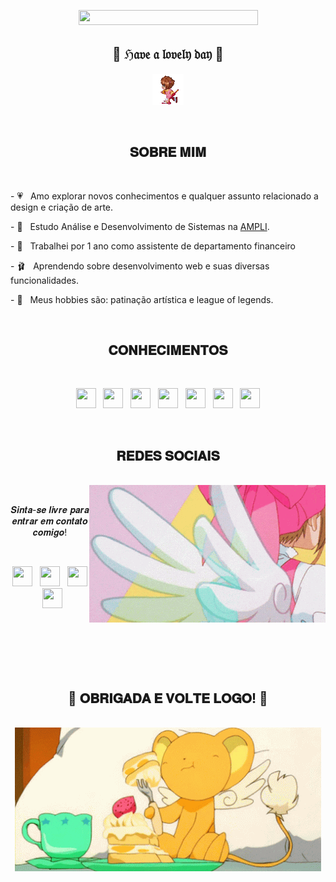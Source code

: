 
<tittle>
  <p align="center">
    <a>
      <img src="https://i.picasion.com/gl/92/hc3s.gif" 
           width="287" 
           height="24" 
           border="0" />
    </a>
    <br />
    <a href="https://picasion.com/gl/hc3s/"></a>
  </p>
  <h2 align="center">💟 ℌ𝔞𝔳𝔢 𝔞 𝔩𝔬𝔳𝔢𝔩𝔶 𝔡𝔞𝔶 💟</h2>
  <p align="center">
    <img src="https://github.com/GioLys/GioLys/blob/main/mini%20sakura%20patinando.gif" />
  </p>
</tittle>

<body>
  <br />

  <h2 align="center">𝐒𝐎𝐁𝐑𝐄 𝐌𝐈𝐌</h2>

  <br />

  <p align="left">
    - 💗 &nbsp; Amo explorar novos conhecimentos e qualquer assunto relacionado
    a design e criação de arte.
  </p>
  <p align="left">
    - 🌸 &nbsp; Estudo Análise e Desenvolvimento de Sistemas na
    <a
      href="https://www.ampli.com.br/?utm_source=google&utm_medium=cpc&utm_campaign=[S]%20Institucional%20-%20Exata&utm_content=fe6ca5d9-c149-4f2f-9005-f63d7dada782&sellerId=fe6ca5d9-c149-4f2f-9005-f63d7dada782&utm_term=ampli&utm_campaign=%5BS%5D+Institucional+-+Exata&hsa_acc=9132551823&hsa_cam=18343539340&hsa_grp=144890810081&hsa_ad=622051998860&hsa_src=g&hsa_tgt=kwd-68566551&hsa_kw=ampli&hsa_mt=e&hsa_net=adwords&hsa_ver=3&gclid=CjwKCAjw6vyiBhB_EiwAQJRopuxtLojDJ-yC6seklbB5TcBF2MHezt3hIQtWpqXgsaFFnTPoTl4wZBoCZxcQAvD_BwE"
      >AMPLI</a
    >.
  </p>
  <p align="left">
    - 🍄 &nbsp; Trabalhei por 1 ano como assistente de departamento financeiro
  </p>
  <p align="left">
    - 🩰 &nbsp; Aprendendo sobre desenvolvimento web e suas diversas
    funcionalidades.
  </p>
    <p align="left">
    - 🎀 &nbsp; Meus hobbies são: patinação artística e league of legends.
  </p>

  <br />

  <h2 align="center">𝐂𝐎𝐍𝐇𝐄𝐂𝐈𝐌𝐄𝐍𝐓𝐎𝐒</h2>

  <br />

  <p align="center">
    <img
      height="32"
      width="32"
      src="https://cdn.simpleicons.org/HTML5/FFABDE"
    />
    &nbsp;
    <img
      height="32"
      width="32"
      src="https://cdn.simpleicons.org/css3/FFACC7"
    />
    &nbsp;
    <img
      height="32"
      width="32"
      src="https://cdn.simpleicons.org/AdobePhotoshop/FFB5A8"         
    />
    &nbsp;
    <img
      height="32"
      width="32"
      src="https://cdn.simpleicons.org/Python/FFC78A"
    />
    &nbsp;
    <img
      height="32"
      width="32"
      src="https://cdn.simpleicons.org/VisualStudioCode/FFDE73"
    />
    &nbsp;
    <img
      height="32"
      width="32"
      src="https://cdn.simpleicons.org/JavaScript/F9F871"
    />
    &nbsp;
    <img
      height="32"
      width="32"
      src="https://cdn.simpleicons.org/microsoftsqlserver/9cf8e4"
    />
  </p>

  <br />

  <h2 align="center">𝐑𝐄𝐃𝐄𝐒 𝐒𝐎𝐂𝐈𝐀𝐈𝐒</h2>

  <br />

  <div align="center">
    <img src="https://github.com/GioLys/GioLys/blob/main/sakura%20transi%C3%A7%C3%A3o.gif" align="right" />
  </div>

  <br />

  <p align="center">𝑺𝒊𝒏𝒕𝒂-𝒔𝒆 𝒍𝒊𝒗𝒓𝒆 𝒑𝒂𝒓𝒂 𝒆𝒏𝒕𝒓𝒂𝒓 𝒆𝒎 𝒄𝒐𝒏𝒕𝒂𝒕𝒐 𝒄𝒐𝒎𝒊𝒈𝒐!</p>

  <br />

  <p align="center">
    <a href="https://www.instagram.com/butterf_lys/" target="_blank"
      ><img
        height="32"
        width="32"
        src="https://cdn.simpleicons.org/Instagram/FFABDE"
    /></a>
    &nbsp;
    <a href="https://www.facebook.com/giovanna.lyss" target="_blank"
      ><img
        height="32"
        width="32"
        src="https://cdn.simpleicons.org/Facebook/DBC2FF"
    /></a>
    &nbsp;
    <a href="https://www.linkedin.com/in/giovanna-lys/" target="_blank"
      ><img
        height="32"
        width="32"
        src="https://cdn.simpleicons.org/LinkedIn/91DEFF"
    /></a>
    &nbsp;
    <a href="https://br.pinterest.com/giovanna2966/" target="_blank"
      ><img
        height="32"
        width="32"
        src="https://cdn.simpleicons.org/Pinterest/00F6FF"
    /></a>
  </p>

  <br />
  <br />
  <br />
  <br />
  <br />

  <h2 align="center">💖 𝐎𝐁𝐑𝐈𝐆𝐀𝐃𝐀 𝐄 𝐕𝐎𝐋𝐓𝐄 𝐋𝐎𝐆𝐎! 💖</h2>

  <br />

  <div align="center">
    <img src="https://github.com/GioLys/GioLys/blob/main/kero%20chan.gif" />
  </div>
</body>

